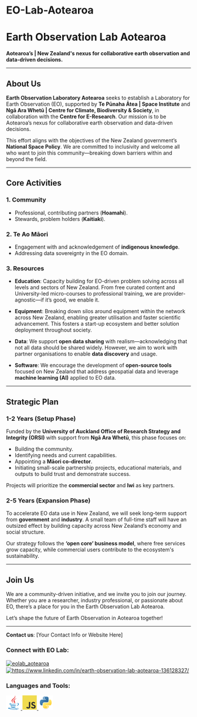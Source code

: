 # EO-Lab-Aotearoa
# Earth Observation Lab Aotearoa



**Aotearoa’s | New Zealand's nexus for collaborative earth observation and data-driven decisions.**

---

## About Us

**Earth Observation Laboratory Aotearoa** seeks to establish a Laboratory for Earth Observation (EO), supported by **Te Pūnaha Ātea | Space Institute** and **Ngā Ara Whetū | Centre for Climate, Biodiversity & Society**, in collaboration with the **Centre for E-Research**. Our mission is to be Aotearoa’s nexus for collaborative earth observation and data-driven decisions.

This effort aligns with the objectives of the New Zealand government’s **National Space Policy**. We are committed to inclusivity and welcome all who want to join this community—breaking down barriers within and beyond the field.

---

## Core Activities

### 1. **Community**  
- Professional, contributing partners (**Hoamahi**).
- Stewards, problem holders (**Kaitiaki**).

### 2. **Te Ao Māori**  
- Engagement with and acknowledgement of **indigenous knowledge**.
- Addressing data sovereignty in the EO domain.

### 3. **Resources**

- **Education**: Capacity building for EO-driven problem solving across all levels and sectors of New Zealand. From free curated content and University-led micro-courses to professional training, we are provider-agnostic—if it’s good, we enable it.
  
- **Equipment**: Breaking down silos around equipment within the network across New Zealand, enabling greater utilisation and faster scientific advancement. This fosters a start-up ecosystem and better solution deployment throughout society.
  
- **Data**: We support **open data sharing** with realism—acknowledging that not all data should be shared widely. However, we aim to work with partner organisations to enable **data discovery** and usage.

- **Software**: We encourage the development of **open-source tools** focused on New Zealand that address geospatial data and leverage **machine learning (AI)** applied to EO data.

---

## Strategic Plan

### 1-2 Years (Setup Phase)
Funded by the **University of Auckland Office of Research Strategy and Integrity (ORSI)** with support from **Ngā Ara Whetū**, this phase focuses on:
- Building the community.
- Identifying needs and current capabilities.
- Appointing a **Māori co-director**.
- Initiating small-scale partnership projects, educational materials, and outputs to build trust and demonstrate success.

Projects will prioritize the **commercial sector** and **Iwi** as key partners.

### 2-5 Years (Expansion Phase)
To accelerate EO data use in New Zealand, we will seek long-term support from **government** and **industry**. A small team of full-time staff will have an outsized effect by building capacity across New Zealand’s economy and social structure.

Our strategy follows the **‘open core’ business model**, where free services grow capacity, while commercial users contribute to the ecosystem's sustainability.

---

## Join Us

We are a community-driven initiative, and we invite you to join our journey. Whether you are a researcher, industry professional, or passionate about EO, there’s a place for you in the Earth Observation Lab Aotearoa.

Let’s shape the future of Earth Observation in Aotearoa together!

---

**Contact us**: [Your Contact Info or Website Here]


<h3 align="left">Connect with EO Lab:</h3>
<p align="left">
<a href="https://twitter.com/eolab_aotearoa" target="blank"><img align="center" src="https://raw.githubusercontent.com/rahuldkjain/github-profile-readme-generator/master/src/images/icons/Social/twitter.svg" alt="eolab_aotearoa" height="30" width="40" /></a>
<a href="https://linkedin.com/in/https://www.linkedin.com/in/earth-observation-lab-aotearoa-136128327/" target="blank"><img align="center" src="https://raw.githubusercontent.com/rahuldkjain/github-profile-readme-generator/master/src/images/icons/Social/linked-in-alt.svg" alt="https://www.linkedin.com/in/earth-observation-lab-aotearoa-136128327/" height="30" width="40" /></a>
</p>

<h3 align="left">Languages and Tools:</h3>
<p align="left"> <a href="https://www.java.com" target="_blank" rel="noreferrer"> <img src="https://raw.githubusercontent.com/devicons/devicon/master/icons/java/java-original.svg" alt="java" width="40" height="40"/> </a> <a href="https://developer.mozilla.org/en-US/docs/Web/JavaScript" target="_blank" rel="noreferrer"> <img src="https://raw.githubusercontent.com/devicons/devicon/master/icons/javascript/javascript-original.svg" alt="javascript" width="40" height="40"/> </a> <a href="https://www.python.org" target="_blank" rel="noreferrer"> <img src="https://raw.githubusercontent.com/devicons/devicon/master/icons/python/python-original.svg" alt="python" width="40" height="40"/> </a> </p>
